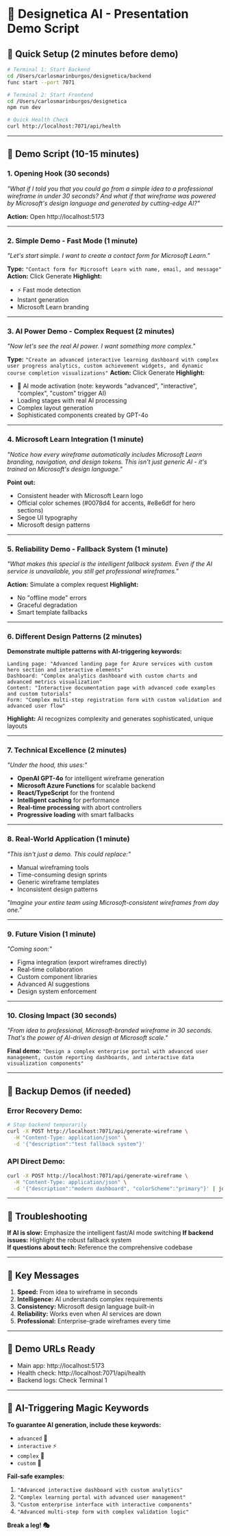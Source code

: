 # 🎨 Designetica AI - Presentation Demo Script

## 🚀 **Quick Setup (2 minutes before demo)**

```bash
# Terminal 1: Start Backend
cd /Users/carlosmarinburgos/designetica/backend
func start --port 7071

# Terminal 2: Start Frontend
cd /Users/carlosmarinburgos/designetica
npm run dev

# Quick Health Check
curl http://localhost:7071/api/health
```

---

## 🎯 **Demo Script (10-15 minutes)**

### **1. Opening Hook (30 seconds)**

_"What if I told you that you could go from a simple idea to a professional wireframe in under 30 seconds? And what if that wireframe was powered by Microsoft's design language and generated by cutting-edge AI?"_

**Action:** Open http://localhost:5173

---

### **2. Simple Demo - Fast Mode (1 minute)**

_"Let's start simple. I want to create a contact form for Microsoft Learn."_

**Type:** `"Contact form for Microsoft Learn with name, email, and message"`
**Action:** Click Generate
**Highlight:**

- ⚡ Fast mode detection
- Instant generation
- Microsoft Learn branding

---

### **3. AI Power Demo - Complex Request (2 minutes)**

_"Now let's see the real AI power. I want something more complex."_

**Type:** `"Create an advanced interactive learning dashboard with complex user progress analytics, custom achievement widgets, and dynamic course completion visualizations"`
**Action:** Click Generate
**Highlight:**

- 🤖 AI mode activation (note: keywords "advanced", "interactive", "complex", "custom" trigger AI)
- Loading stages with real AI processing
- Complex layout generation
- Sophisticated components created by GPT-4o

---

### **4. Microsoft Learn Integration (1 minute)**

_"Notice how every wireframe automatically includes Microsoft Learn branding, navigation, and design tokens. This isn't just generic AI - it's trained on Microsoft's design language."_

**Point out:**

- Consistent header with Microsoft Learn logo
- Official color schemes (#0078d4 for accents, #e8e6df for hero sections)
- Segoe UI typography
- Microsoft design patterns

---

### **5. Reliability Demo - Fallback System (1 minute)**

_"What makes this special is the intelligent fallback system. Even if the AI service is unavailable, you still get professional wireframes."_

**Action:** Simulate a complex request
**Highlight:**

- No "offline mode" errors
- Graceful degradation
- Smart template fallbacks

---

### **6. Different Design Patterns (2 minutes)**

**Demonstrate multiple patterns with AI-triggering keywords:**

```
Landing page: "Advanced landing page for Azure services with custom hero section and interactive elements"
Dashboard: "Complex analytics dashboard with custom charts and advanced metrics visualization"
Content: "Interactive documentation page with advanced code examples and custom tutorials"
Form: "Complex multi-step registration form with custom validation and advanced user flow"
```

**Highlight:** AI recognizes complexity and generates sophisticated, unique layouts

---

### **7. Technical Excellence (2 minutes)**

_"Under the hood, this uses:"_

- **OpenAI GPT-4o** for intelligent wireframe generation
- **Microsoft Azure Functions** for scalable backend
- **React/TypeScript** for the frontend
- **Intelligent caching** for performance
- **Real-time processing** with abort controllers
- **Progressive loading** with smart fallbacks

---

### **8. Real-World Application (1 minute)**

_"This isn't just a demo. This could replace:"_

- Manual wireframing tools
- Time-consuming design sprints
- Generic wireframe templates
- Inconsistent design patterns

_"Imagine your entire team using Microsoft-consistent wireframes from day one."_

---

### **9. Future Vision (1 minute)**

_"Coming soon:"_

- Figma integration (export wireframes directly)
- Real-time collaboration
- Custom component libraries
- Advanced AI suggestions
- Design system enforcement

---

### **10. Closing Impact (30 seconds)**

_"From idea to professional, Microsoft-branded wireframe in 30 seconds. That's the power of AI-driven design at Microsoft scale."_

**Final demo:** `"Design a complex enterprise portal with advanced user management, custom reporting dashboards, and interactive data visualization components"`

---

## 🎪 **Backup Demos (if needed)**

### **Error Recovery Demo:**

```bash
# Stop backend temporarily
curl -X POST http://localhost:7071/api/generate-wireframe \
  -H "Content-Type: application/json" \
  -d '{"description":"test fallback system"}'
```

### **API Direct Demo:**

```bash
curl -X POST http://localhost:7071/api/generate-wireframe \
  -H "Content-Type: application/json" \
  -d '{"description":"modern dashboard", "colorScheme":"primary"}' | jq .
```

---

## 🔧 **Troubleshooting**

**If AI is slow:** Emphasize the intelligent fast/AI mode switching
**If backend issues:** Highlight the robust fallback system  
**If questions about tech:** Reference the comprehensive codebase

---

## 📝 **Key Messages**

1. **Speed:** From idea to wireframe in seconds
2. **Intelligence:** AI understands complex requirements
3. **Consistency:** Microsoft design language built-in
4. **Reliability:** Works even when AI services are down
5. **Professional:** Enterprise-grade wireframes every time

---

## 🎯 **Demo URLs Ready**

- Main app: http://localhost:5173
- Health check: http://localhost:7071/api/health
- Backend logs: Check Terminal 1

---

## 🚀 **AI-Triggering Magic Keywords**

**To guarantee AI generation, include these keywords:**

- `advanced` 🧠
- `interactive` ⚡
- `complex` 🔧
- `custom` 🎨

**Fail-safe examples:**

1. `"Advanced interactive dashboard with custom analytics"`
2. `"Complex learning portal with advanced user management"`
3. `"Custom enterprise interface with interactive components"`
4. `"Advanced multi-step form with complex validation logic"`

**Break a leg! 🎭**
